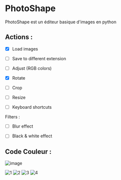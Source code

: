 # PhotoShape 
PhotoShape est un éditeur basique d'images en python


## Actions :
- [X] Load images
- [ ] Save to different extension
- [ ] Adjust (RGB colors)
- [X] Rotate
- [ ] Crop
- [ ] Resize
- [ ] Keyboard shortcuts


Filters :

- [ ] Blur effect
- [ ] Black & white effect



## Code Couleur :
![image](https://user-images.githubusercontent.com/70155662/113019877-543d1f80-9182-11eb-948c-4d63c32aaf90.png)
 
![1](https://img.shields.io/badge/1.%20-%23022c43-%23022c43?style=for-the-badge) ![2](https://img.shields.io/badge/2.-%23053f5e-%23053f5e?style=for-the-badge) ![3](https://img.shields.io/badge/3.-%23115173-%23115173?style=for-the-badge) ![4](https://img.shields.io/badge/4.-%23ffd700-%23ffd700?style=for-the-badge)
